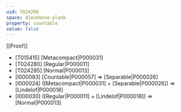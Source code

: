```yaml
---
uid: T024296
space: dieudonne-plank
property: countable
value: false
---
```

[[Proof]]

* [T015415] [Metacompact|P000031]
* [T024280] [Regular|P000011]
* [T024285] [Normal|P000013]
* [I000093] [Countable|P000057] => [Separable|P000026]
* [I000024] ([Metacompact|P000031] + [Separable|P000026]) => [Lindelof|P000018]
* [I000030] ([Regular|P000011] + [Lindelof|P000018]) => [Normal|P000013]

